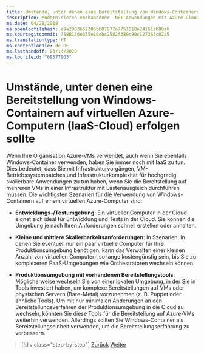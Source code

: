 ```yaml
---
title: Umstände, unter denen eine Bereitstellung von Windows-Containern auf virtuellen Azure-Computern (IaaS-Cloud) erfolgen sollte
description: Modernisieren vorhandener .NET-Anwendungen mit Azure Cloud und Windows-Containern | Umstände, unter denen eine Bereitstellung von Windows-Containern auf virtuellen Azure-Computern (IaaS-Cloud) erfolgen sollte
ms.date: 04/28/2018
ms.openlocfilehash: e9a2903662306b607977a7751018e24161ab80ab
ms.sourcegitcommit: 7588136e355e10cbc2582f389c90c127363c02a5
ms.translationtype: HT
ms.contentlocale: de-DE
ms.lasthandoff: 03/14/2020
ms.locfileid: "69577903"
---
```

# <a name="when-to-deploy-windows-containers-to-azure-vms-iaas-cloud"></a>Umstände, unter denen eine Bereitstellung von Windows-Containern auf virtuellen Azure-Computern (IaaS-Cloud) erfolgen sollte

Wenn Ihre Organisation Azure-VMs verwendet, auch wenn Sie ebenfalls Windows-Container verwenden, haben Sie immer noch mit IaaS zu tun. Dies bedeutet, dass Sie mit Infrastrukturvorgängen, VM-Betriebssystempatches und Infrastrukturkomplexität für hochgradig skalierbare Anwendungen zu tun haben, wenn Sie die Bereitstellung auf mehreren VMs in einer Infrastruktur mit Lastenausgleich durchführen müssen. Die wichtigsten Szenarien für die Verwendung von Windows-Containern auf einem virtuellen Azure-Computer sind:

- **Entwicklungs-/Testumgebung**: Ein virtueller Computer in der Cloud eignet sich ideal für Entwicklung und Tests in der Cloud. Sie können die Umgebung je nach Ihren Anforderungen schnell erstellen oder anhalten.

- **Kleine und mittlere Skalierbarkeitsanforderungen**: In Szenarien, in denen Sie eventuell nur ein paar virtuelle Computer für Ihre Produktionsumgebung benötigen, kann das Verwalten einer kleinen Anzahl von virtuellen Computern so lange kostengünstig sein, bis Sie zu komplexeren PaaS-Umgebungen wie Orchestratoren wechseln können.

- **Produktionsumgebung mit vorhandenen Bereitstellungstools**: Möglicherweise wechseln Sie von einer lokalen Umgebung, in der Sie in Tools investiert haben, um komplexe Bereitstellungen auf VMs oder physischen Servern (Bare-Metal) vorzunehmen (z. B. Puppet oder ähnliche Tools). Um mit nur minimalen Änderungen an den Bereitstellungsverfahren der Produktionsumgebung in die Cloud zu wechseln, könnten Sie diese Tools für die Bereitstellung auf Azure-VMs weiterhin verwenden. Allerdings sollten Sie Windows-Container als Bereitstellungseinheit verwenden, um die Bereitstellungserfahrung zu verbessern.

>[!div class="step-by-step"]
>[Zurück](when-to-deploy-windows-containers-in-your-on-premises-iaas-vm-infrastructure.md)
>[Weiter](when-to-deploy-windows-containers-to-azure-container-instances-ACI.md)
